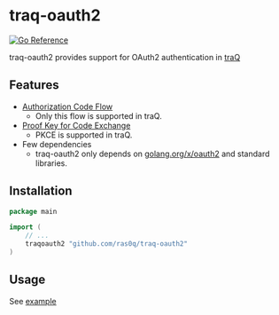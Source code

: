 # traq-oauth2

[![Go Reference](https://pkg.go.dev/badge/github.com/ras0q/traq-oauth2.svg)](https://pkg.go.dev/github.com/ras0q/traq-oauth2)

traq-oauth2 provides support for OAuth2 authentication in [traQ](https://github.com/traPtitech/traQ)

## Features

- [Authorization Code Flow](https://www.rfc-editor.org/rfc/rfc6749#section-1.3.1)
  - Only this flow is supported in traQ.
- [Proof Key for Code Exchange](https://www.rfc-editor.org/rfc/rfc7636)
  - PKCE is supported in traQ.
- Few dependencies
  - traq-oauth2 only depends on [golang.org/x/oauth2](https://pkg.go.dev/golang.org/x/oauth2) and standard libraries.

## Installation

```go
package main

import (
	// ...
	traqoauth2 "github.com/ras0q/traq-oauth2"
)
```

## Usage

See [example](./example)
